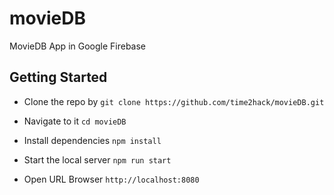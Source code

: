 # movieDB

MovieDB App in Google Firebase

## Getting Started

- Clone the repo by `git clone https://github.com/time2hack/movieDB.git`

- Navigate to it `cd movieDB`

- Install dependencies `npm install`

- Start the local server `npm run start`

- Open URL Browser `http://localhost:8080`